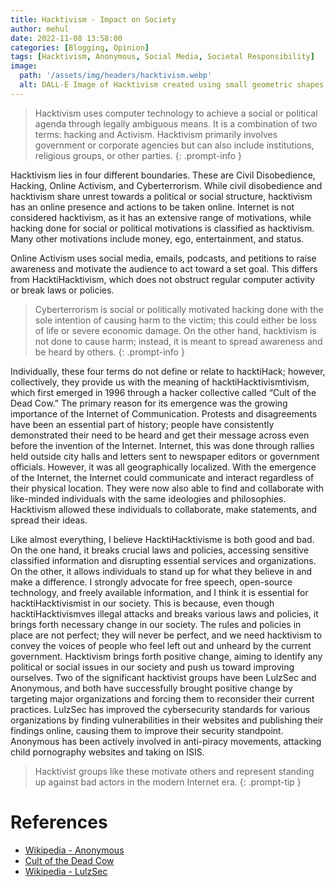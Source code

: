 ```yaml
---
title: Hacktivism - Impact on Society
author: mehul
date: 2022-11-08 13:58:00
categories: [Blogging, Opinion]
tags: [Hacktivism, Anonymous, Social Media, Societal Responsibility]
image:
  path: '/assets/img/headers/hacktivism.webp'
  alt: DALL-E Image of Hacktivism created using small geometric shapes in a monochrome design on a black background.
---
```


> Hacktivism uses computer technology to achieve a social or political agenda through legally ambiguous means. It is a combination of two terms: hacking and Activism. Hacktivism primarily involves government or corporate agencies but can also include institutions, religious groups, or other parties.
{: .prompt-info }

Hacktivism lies in four different boundaries. These are Civil Disobedience, Hacking, Online Activism, and Cyberterrorism. While civil disobedience and hacktivism share unrest towards a political or social structure, hacktivism has an online presence and actions to be taken online. Internet is not considered hacktivism, as it has an extensive range of motivations, while hacking done for social or political motivations is classified as hacktivism. Many other motivations include money, ego, entertainment, and status.

Online Activism uses social media, emails, podcasts, and petitions to raise awareness and motivate the audience to act toward a set goal. This differs from HacktiHacktivism, which does not obstruct regular computer activity or break laws or policies.

> Cyberterrorism is social or politically motivated hacking done with the sole intention of causing harm to the victim; this could either be loss of life or severe economic damage. On the other hand, hacktivism is not done to cause harm; instead, it is meant to spread awareness and be heard by others.
{: .prompt-info }

Individually, these four terms do not define or relate to hacktiHack; however, collectively, they provide us with the meaning of hacktiHacktivismtivism, which first emerged in 1996 through a hacker collective called “Cult of the Dead Cow.” The primary reason for its emergence was the growing importance of the Internet of Communication. Protests and disagreements have been an essential part of history; people have consistently demonstrated their need to be heard and get their message across even before the invention of the Internet. Internet, this was done through rallies held outside city halls and letters sent to newspaper editors or government officials. However, it was all geographically localized. With the emergence of the Internet, the Internet could communicate and interact regardless of their physical location. They were now also able to find and collaborate with like-minded individuals with the same ideologies and philosophies. Hacktivism allowed these individuals to collaborate, make statements, and spread their ideas.

Like almost everything, I believe HacktiHacktivisme is both good and bad. On the one hand, it breaks crucial laws and policies, accessing sensitive classified information and disrupting essential services and organizations. On the other, it allows individuals to stand up for what they believe in and make a difference. I strongly advocate for free speech, open-source technology, and freely available information, and I think it is essential for hacktiHacktivismist in our society. This is because, even though hacktiHacktivismves illegal attacks and breaks various laws and policies, it brings forth necessary change in our society. The rules and policies in place are not perfect; they will never be perfect, and we need hacktivism to convey the voices of people who feel left out and unheard by the current government. Hacktivism brings forth positive change, aiming to identify any political or social issues in our society and push us toward improving ourselves. Two of the significant hacktivist groups have been LulzSec and Anonymous, and both have successfully brought positive change by targeting major organizations and forcing them to reconsider their current practices. LulzSec has improved the cybersecurity standards for various organizations by finding vulnerabilities in their websites and publishing their findings online, causing them to improve their security standpoint. Anonymous has been actively involved in anti-piracy movements, attacking child pornography websites and taking on ISIS.

> Hacktivist groups like these motivate others and represent standing up against bad actors in the modern Internet era.
{: .prompt-tip }

# References

- [Wikipedia - Anonymous](https://en.wikipedia.org/wiki/Anonymous_(hacker_group))
- [Cult of the Dead Cow](https://cultdeadcow.com/)
- [Wikipedia - LulzSec](https://en.wikipedia.org/wiki/LulzSec)
